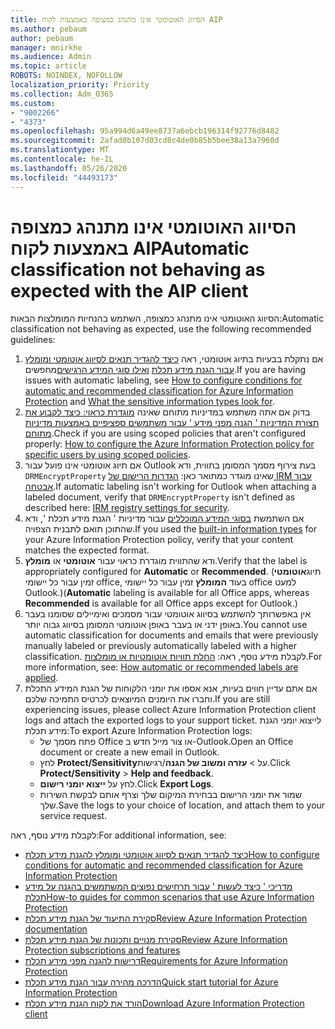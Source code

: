 ```yaml
---
title: הסיווג האוטומטי אינו מתנהג כמצופה באמצעות לקוח AIP
ms.author: pebaum
author: pebaum
manager: mnirkhe
ms.audience: Admin
ms.topic: article
ROBOTS: NOINDEX, NOFOLLOW
localization_priority: Priority
ms.collection: Adm_O365
ms.custom:
- "9002266"
- "4373"
ms.openlocfilehash: 95a994d6a49ee8737a6ebcb196314f92776d8482
ms.sourcegitcommit: 2afad0b107d03cd8c4de0b85b5bee38a13a7960d
ms.translationtype: MT
ms.contentlocale: he-IL
ms.lasthandoff: 05/26/2020
ms.locfileid: "44493173"
---
```

# <a name="automatic-classification-not-behaving-as-expected-with-the-aip-client"></a><span data-ttu-id="48454-102">הסיווג האוטומטי אינו מתנהג כמצופה באמצעות לקוח AIP</span><span class="sxs-lookup"><span data-stu-id="48454-102">Automatic classification not behaving as expected with the AIP client</span></span>

<span data-ttu-id="48454-103">הסיווג האוטומטי אינו מתנהג כמצופה, השתמש בהנחיות המומלצות הבאות:</span><span class="sxs-lookup"><span data-stu-id="48454-103">Automatic classification not behaving as expected, use the following recommended guidelines:</span></span>

1. <span data-ttu-id="48454-104">אם נתקלת בבעיות בתיוג אוטומטי, ראה [כיצד להגדיר תנאים לסיווג אוטומטי ומומלץ עבור הגנת מידע תכלת](https://docs.microsoft.com/azure/information-protection/configure-policy-classification) [ואילו סוגי המידע הרגישים](https://docs.microsoft.com/office365/securitycompliance/what-the-sensitive-information-types-look-for)מחפשים.</span><span class="sxs-lookup"><span data-stu-id="48454-104">If you are having issues with automatic labeling, see [How to configure conditions for automatic and recommended classification for Azure Information Protection](https://docs.microsoft.com/azure/information-protection/configure-policy-classification) and [What the sensitive information types look for](https://docs.microsoft.com/office365/securitycompliance/what-the-sensitive-information-types-look-for).</span></span>
2. <span data-ttu-id="48454-105">בדוק אם אתה משתמש במדיניות מתוחם שאינה [מוגדרת כראוי: כיצד לקבוע את תצורת המדיניות ' הגנה מפני מידע ' עבור משתמשים ספציפיים באמצעות מדיניות מתוחם](https://docs.microsoft.com/azure/information-protection/configure-policy-scope).</span><span class="sxs-lookup"><span data-stu-id="48454-105">Check if you are using scoped policies that aren't configured properly: [How to configure the Azure Information Protection policy for specific users by using scoped policies](https://docs.microsoft.com/azure/information-protection/configure-policy-scope).</span></span>
3. <span data-ttu-id="48454-106">אם תיוג אוטומטי אינו פועל עבור Outlook בעת צירוף מסמך המסומן בתווית, ודא `DRMEncryptProperty` שאינו מוגדר כמתואר כאן: [הגדרות הרישום של IRM עבור אבטחה](https://docs.microsoft.com/deployoffice/security/protect-sensitive-messages-and-documents-by-using-irm-in-office#office-2016-irm-registry-key-options).</span><span class="sxs-lookup"><span data-stu-id="48454-106">If automatic labeling isn't working for Outlook when attaching a labeled document, verify that `DRMEncryptProperty` isn't defined as described here: [IRM registry settings for security](https://docs.microsoft.com/deployoffice/security/protect-sensitive-messages-and-documents-by-using-irm-in-office#office-2016-irm-registry-key-options).</span></span>
4. <span data-ttu-id="48454-107">אם השתמשת [בסוגי המידע המוכללים](https://support.office.com/article/What-the-sensitive-information-types-look-for-fd505979-76be-4d9f-b459-abef3fc9e86b) עבור מדיניות ' הגנת מידע תכלת ', ודא שהתוכן תואם לתבנית הצפויה.</span><span class="sxs-lookup"><span data-stu-id="48454-107">If you used the [built-in information types](https://support.office.com/article/What-the-sensitive-information-types-look-for-fd505979-76be-4d9f-b459-abef3fc9e86b) for your Azure Information Protection policy, verify that your content matches the expected format.</span></span>
5. <span data-ttu-id="48454-108">ודא שהתווית מוגדרת כראוי עבור **אוטומטי** או **מומלץ**.</span><span class="sxs-lookup"><span data-stu-id="48454-108">Verify that the label is appropriately configured for **Automatic** or **Recommended**.</span></span> <span data-ttu-id="48454-109">(תיוג**אוטומטי** זמין עבור כל יישומי office, בעוד **המומלץ** זמין עבור כל יישומי office למעט Outlook.)</span><span class="sxs-lookup"><span data-stu-id="48454-109">(**Automatic** labeling is available for all Office apps, whereas **Recommended** is available for all Office apps except for Outlook.)</span></span>
6. <span data-ttu-id="48454-110">אין באפשרותך להשתמש בסיווג אוטומטי עבור מסמכים ואימיילים שסומנו בעבר באופן ידני או בעבר באופן אוטומטי המסומן בסיווג גבוה יותר.</span><span class="sxs-lookup"><span data-stu-id="48454-110">You cannot use automatic classification for documents and emails that were previously manually labeled or previously automatically labeled with a higher classification.</span></span>  <span data-ttu-id="48454-111">לקבלת מידע נוסף, ראה: [החלת תוויות אוטומטיות או מומלצות](https://docs.microsoft.com/azure/information-protection/configure-policy-classification#how-automatic-or-recommended-labels-are-applied).</span><span class="sxs-lookup"><span data-stu-id="48454-111">For more information, see: [How automatic or recommended labels are applied](https://docs.microsoft.com/azure/information-protection/configure-policy-classification#how-automatic-or-recommended-labels-are-applied).</span></span>
7. <span data-ttu-id="48454-112">אם אתם עדיין חווים בעיות, אנא אספו את יומני הלקוחות של הגנת המידע התכלת וחברו את היומנים המיוצאים לכרטיס התמיכה שלכם.</span><span class="sxs-lookup"><span data-stu-id="48454-112">If you are still experiencing issues, please collect Azure Information Protection client logs and attach the exported logs to your support ticket.</span></span> <span data-ttu-id="48454-113">לייצוא יומני הגנת מידע תכלת:</span><span class="sxs-lookup"><span data-stu-id="48454-113">To export Azure Information Protection logs:</span></span>
    - <span data-ttu-id="48454-114">פתח מסמך של Office או צור מייל חדש ב-Outlook.</span><span class="sxs-lookup"><span data-stu-id="48454-114">Open an Office document or create a new email in Outlook.</span></span>
    - <span data-ttu-id="48454-115">לחץ **Protect/Sensitivity**על  >  **עזרה ומשוב של הגנה**/רגישות.</span><span class="sxs-lookup"><span data-stu-id="48454-115">Click **Protect/Sensitivity** > **Help and feedback**.</span></span>
    - <span data-ttu-id="48454-116">לחץ על **ייצוא יומני רישום**.</span><span class="sxs-lookup"><span data-stu-id="48454-116">Click **Export Logs**.</span></span>
    - <span data-ttu-id="48454-117">שמור את יומני הרישום בבחירת המיקום שלך וצרף אותם לבקשת השירות שלך.</span><span class="sxs-lookup"><span data-stu-id="48454-117">Save the logs to your choice of location, and attach them to your service request.</span></span>

<span data-ttu-id="48454-118">לקבלת מידע נוסף, ראה:</span><span class="sxs-lookup"><span data-stu-id="48454-118">For additional information, see:</span></span>

- [<span data-ttu-id="48454-119">כיצד להגדיר תנאים לסיווג אוטומטי ומומלץ להגנת מידע תכלת</span><span class="sxs-lookup"><span data-stu-id="48454-119">How to configure conditions for automatic and recommended classification for Azure Information Protection</span></span>](https://docs.microsoft.com/azure/information-protection/configure-policy-classification)
- [<span data-ttu-id="48454-120">מדריכי ' כיצד לעשות ' עבור תרחישים נפוצים המשתמשים בהגנה על מידע תכלת</span><span class="sxs-lookup"><span data-stu-id="48454-120">How-to guides for common scenarios that use Azure Information Protection</span></span>](https://docs.microsoft.com/azure/information-protection/how-to-guides)
- [<span data-ttu-id="48454-121">סקירת התיעוד של הגנת מידע תכלת</span><span class="sxs-lookup"><span data-stu-id="48454-121">Review Azure Information Protection documentation</span></span>](https://docs.microsoft.com/azure/information-protection/what-is-information-protection)
- [<span data-ttu-id="48454-122">סקירת מנויים ותכונות של הגנת מידע תכלת</span><span class="sxs-lookup"><span data-stu-id="48454-122">Review Azure Information Protection subscriptions and features</span></span>](https://azure.microsoft.com/pricing/details/information-protection)
- [<span data-ttu-id="48454-123">דרישות להגנה מפני מידע תכלת</span><span class="sxs-lookup"><span data-stu-id="48454-123">Requirements for Azure Information Protection</span></span>](https://docs.microsoft.com/azure/information-protection/get-started/requirements)
- [<span data-ttu-id="48454-124">הדרכה מהירה עבור הגנת מידע תכלת</span><span class="sxs-lookup"><span data-stu-id="48454-124">Quick start tutorial for Azure Information Protection</span></span>](https://docs.microsoft.com/azure/information-protection/get-started/infoprotect-quick-start-tutorial)
- [<span data-ttu-id="48454-125">הורד את לקוח הגנת מידע תכלת</span><span class="sxs-lookup"><span data-stu-id="48454-125">Download Azure Information Protection client</span></span>](https://www.microsoft.com/download/details.aspx?id=53018)
